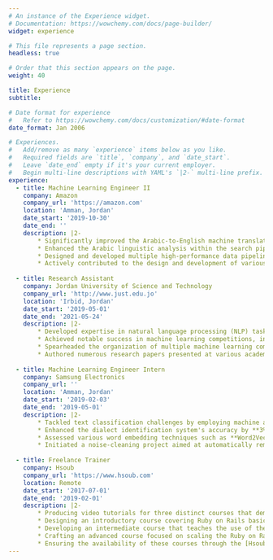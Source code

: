 ```yaml
---
# An instance of the Experience widget.
# Documentation: https://wowchemy.com/docs/page-builder/
widget: experience

# This file represents a page section.
headless: true

# Order that this section appears on the page.
weight: 40

title: Experience
subtitle:

# Date format for experience
#   Refer to https://wowchemy.com/docs/customization/#date-format
date_format: Jan 2006

# Experiences.
#   Add/remove as many `experience` items below as you like.
#   Required fields are `title`, `company`, and `date_start`.
#   Leave `date_end` empty if it's your current employer.
#   Begin multi-line descriptions with YAML's `|2-` multi-line prefix.
experience:
  - title: Machine Learning Engineer II
    company: Amazon
    company_url: 'https://amazon.com'
    location: 'Amman, Jordan'
    date_start: '2019-10-30'
    date_end: ''
    description: |2-
        * Significantly improved the Arabic-to-English machine translation model utilized in search, achieving an increase of ~10 COMET scores by meticulously analyzing data processing procedures and implementing robust filtration processes on the dataset.
        * Enhanced the Arabic linguistic analysis within the search pipeline by introducing an innovative stemming algorithm and implementing advanced synonym mining techniques to optimize search results.
        * Designed and developed multiple high-performance data pipelines capable of handling terabytes of data, delivering daily training and inferencing-ready builds for seamless integration and deployment.
        * Actively contributed to the design and development of various search systems and experiments, successfully supporting production traffic across multiple marketplaces and driving continuous improvement in search performance.
        
  - title: Research Assistant
    company: Jordan University of Science and Technology
    company_url: 'http://www.just.edu.jo'
    location: 'Irbid, Jordan'
    date_start: '2019-05-01'
    date_end: '2021-05-24'
    description: |2-
        * Developed expertise in natural language processing (NLP) tasks, including text classification such as Semantic Text Similarity (STS), token labeling like Arabic Text Diacritization (ADT), and sequence-to-sequence challenges like neural machine translation (NMT).
        * Achieved notable success in machine learning competitions, including **2nd** place out of 10 in [NSURL Semantic Question Similarity](https://ai.mawdoo3.com/nsurl-2019-task8) (Arabic), **4th** place out of 19 in [WANLP MADAR](https://sites.google.com/view/wanlp-2019/home), and **3rd** place out of 17 in [SemEval ComVE](https://competitions.codalab.org/competitions/21080).
        * Spearheaded the organization of multiple machine learning competitions, such as [AI-SOCO](https://sites.google.com/view/ai-soco-2020) at [FIRE](http://fire.irsi.res.in/fire/2020/home) and [ArEnMulti30K](https://sites.google.com/view/arenmulti30k) at [WAT](http://lotus.kuee.kyoto-u.ac.jp/WAT/WAT2021).
        * Authored numerous research papers presented at various academic conferences.
        
  - title: Machine Learning Engineer Intern
    company: Samsung Electronics
    company_url: ''
    location: 'Amman, Jordan'
    date_start: '2019-02-03'
    date_end: '2019-05-01'
    description: |2-
        * Tackled text classification challenges by employing machine and deep learning methods, including **TF-IDF**, **SVMs**, **RNNs**, **CNNs**, and **Transformers**, for dialect identification in support of a multi-dialect translation system.
        * Enhanced the dialect identification system's accuracy by **3%** through the introduction of a novel model architecture for the Arabic language, utilizing RNNs and word embeddings.
        * Assessed various word embedding techniques such as **Word2Vec** and **FastText**, and visualized their effectiveness for Arabic words using the **t-SNE** dimensionality reduction algorithm.
        * Initiated a noise-cleaning project aimed at automatically removing noise from **Bixby** audio segments and identifying suitable samples for use as training data by the end of the internship.
        
  - title: Freelance Trainer
    company: Hsoub
    company_url: 'https://www.hsoub.com'
    location: Remote
    date_start: '2017-07-01'
    date_end: '2019-02-01'
    description: |2-
        * Producing video tutorials for three distinct courses that demonstrate the application of the **Ruby on Rails** framework in creating real-life projects.
        * Designing an introductory course covering Ruby on Rails basics and guiding learners in constructing a straightforward Content Management System (CMS) application.
        * Developing an intermediate course that teaches the use of the Ruby on Rails framework in building a forum similar to [HsoubIO](https://io.hsoub.com) (akin to [StackOverflow](https://stackoverflow.com)).
        * Crafting an advanced course focused on scaling the Ruby on Rails framework for the development of large-scale projects, such as [Twitter](https://twitter.com).
        * Ensuring the availability of these courses through the [Hsoub Academy](https://academy.hsoub.com) platform.
---
```

